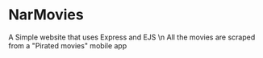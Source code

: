 # NarMovies
A Simple website that uses Express and EJS \n
All the movies are scraped from a "Pirated movies" mobile app
